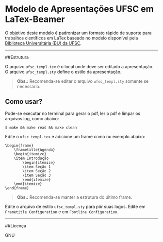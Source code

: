 # Modelo de Apresentações UFSC em LaTex-Beamer

O objetivo deste modelo é padronizar um formato rápido de suporte para trabalhos científicos em LaTex baseado no modelo disponível pela [Biblioteca Universitária (BU) da UFSC](http://identidade.ufsc.br/modelos-para-apresentacoes).

---
##Estrutura

O arquivo `ufsc_templ.tex` é o local onde deve ser editado a apresentação.
O arquivo `ufsc_templ.sty` define o estilo da apresentação. 
> **Obs.:** Recomenda-se editar o arquivo `ufsc_templ.sty` somente se necessário.

## Como usar?

Pode-se executar no terminal para gerar o pdf, ler o pdf e limpar os arquivos log, como abaixo:

`$ make && make read && make clean`


Edite o `ufsc_templ.tex` e adicione um frame como no exemplo abaixo:
```
\begin{frame}
	\frametitle{Agenda}
	\begin{itemize}
	\item Introdução
		\begin{itemize}
		\item Seção 1
		\item Seção 2		
		\item Seção 3
		\end{itemize}	
	\end{itemize}
\end{frame}
```

> **Obs.:** Recomenda-se manter a estrutura do último frame.

Edite o arquivo de estilo `ufsc_templ.sty` para pôr suas logos. Edite em `Frametitle Configuration` e em `Footline Configuration`.

---
##Licença

GNU
